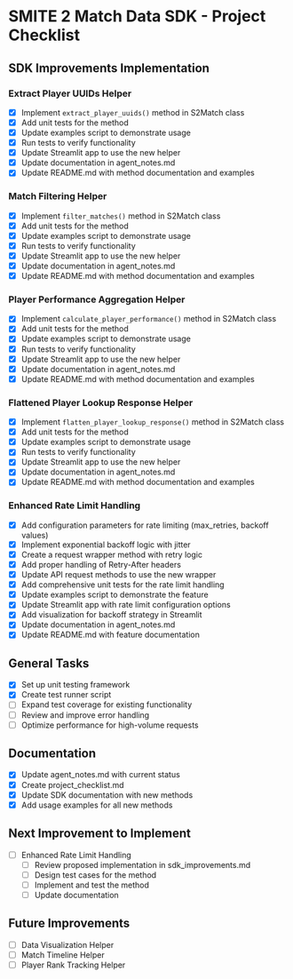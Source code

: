 # SMITE 2 Match Data SDK - Project Checklist

## SDK Improvements Implementation

### Extract Player UUIDs Helper
- [x] Implement `extract_player_uuids()` method in S2Match class
- [x] Add unit tests for the method
- [x] Update examples script to demonstrate usage
- [x] Run tests to verify functionality
- [x] Update Streamlit app to use the new helper
- [x] Update documentation in agent_notes.md
- [x] Update README.md with method documentation and examples

### Match Filtering Helper
- [x] Implement `filter_matches()` method in S2Match class
- [x] Add unit tests for the method
- [x] Update examples script to demonstrate usage
- [x] Run tests to verify functionality
- [x] Update Streamlit app to use the new helper
- [x] Update documentation in agent_notes.md
- [x] Update README.md with method documentation and examples

### Player Performance Aggregation Helper
- [x] Implement `calculate_player_performance()` method in S2Match class
- [x] Add unit tests for the method
- [x] Update examples script to demonstrate usage
- [x] Run tests to verify functionality
- [x] Update Streamlit app to use the new helper
- [x] Update documentation in agent_notes.md
- [x] Update README.md with method documentation and examples

### Flattened Player Lookup Response Helper
- [x] Implement `flatten_player_lookup_response()` method in S2Match class
- [x] Add unit tests for the method
- [x] Update examples script to demonstrate usage
- [x] Run tests to verify functionality
- [x] Update Streamlit app to use the new helper
- [x] Update documentation in agent_notes.md
- [x] Update README.md with method documentation and examples

### Enhanced Rate Limit Handling
- [x] Add configuration parameters for rate limiting (max_retries, backoff values)
- [x] Implement exponential backoff logic with jitter
- [x] Create a request wrapper method with retry logic
- [x] Add proper handling of Retry-After headers
- [x] Update API request methods to use the new wrapper
- [x] Add comprehensive unit tests for the rate limit handling
- [x] Update examples script to demonstrate the feature
- [x] Update Streamlit app with rate limit configuration options
- [x] Add visualization for backoff strategy in Streamlit
- [x] Update documentation in agent_notes.md
- [x] Update README.md with feature documentation

## General Tasks

- [x] Set up unit testing framework
- [x] Create test runner script
- [ ] Expand test coverage for existing functionality
- [ ] Review and improve error handling
- [ ] Optimize performance for high-volume requests

## Documentation

- [x] Update agent_notes.md with current status
- [x] Create project_checklist.md
- [x] Update SDK documentation with new methods
- [x] Add usage examples for all new methods

## Next Improvement to Implement

- [ ] Enhanced Rate Limit Handling
  - [ ] Review proposed implementation in sdk_improvements.md
  - [ ] Design test cases for the method
  - [ ] Implement and test the method
  - [ ] Update documentation 

## Future Improvements
- [ ] Data Visualization Helper
- [ ] Match Timeline Helper
- [ ] Player Rank Tracking Helper 
